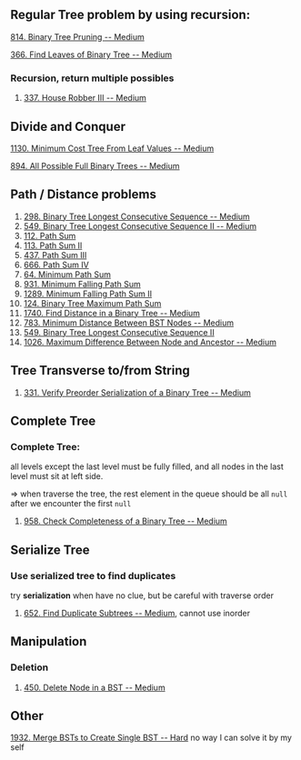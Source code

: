 ## Regular Tree problem by using recursion:

[814. Binary Tree Pruning -- Medium](https://leetcode.com/problems/binary-tree-pruning/)

[366. Find Leaves of Binary Tree -- Medium](https://leetcode.com/problems/find-leaves-of-binary-tree/)

### Recursion, return multiple possibles

1. [337. House Robber III --  Medium](https://leetcode.com/problems/house-robber-iii/)





## Divide and Conquer

[1130. Minimum Cost Tree From Leaf Values -- Medium](https://leetcode.com/problems/minimum-cost-tree-from-leaf-values/)

[894. All Possible Full Binary Trees -- Medium](https://leetcode.com/problems/all-possible-full-binary-trees/)





## Path / Distance problems

1. [298. Binary Tree Longest Consecutive Sequence -- Medium](https://leetcode.com/problems/binary-tree-longest-consecutive-sequence/)
2. [549. Binary Tree Longest Consecutive Sequence II -- Medium](https://leetcode.com/problems/binary-tree-longest-consecutive-sequence-ii/) 
3. [112. Path Sum](https://leetcode.com/problems/path-sum)
4. [113. Path Sum II](https://leetcode.com/problems/path-sum-ii)
5. [437. Path Sum III](https://leetcode.com/problems/path-sum-iii)
6. [666. Path Sum IV](https://leetcode.com/problems/path-sum-iv)
7. [64. Minimum Path Sum](https://leetcode.com/problems/minimum-path-sum)
8. [931. Minimum Falling Path Sum](https://leetcode.com/problems/minimum-falling-path-sum)
9. [1289. Minimum Falling Path Sum II](https://leetcode.com/problems/minimum-falling-path-sum-ii)
10. [124. Binary Tree Maximum Path Sum](https://leetcode.com/problems/binary-tree-maximum-path-sum)
11. [1740. Find Distance in a Binary Tree -- Medium](https://leetcode.com/problems/find-distance-in-a-binary-tree)
12. [783. Minimum Distance Between BST Nodes -- Medium](https://leetcode.com/problems/minimum-distance-between-bst-nodes)
12. [549. Binary Tree Longest Consecutive Sequence II](https://leetcode.com/problems/binary-tree-longest-consecutive-sequence-ii/)
12. [1026. Maximum Difference Between Node and Ancestor -- Medium](https://leetcode.com/problems/maximum-difference-between-node-and-ancestor/)



## Tree Transverse to/from String

1. [331. Verify Preorder Serialization of a Binary Tree -- Medium](https://leetcode.com/problems/verify-preorder-serialization-of-a-binary-tree)

## Complete Tree

### Complete Tree: 

all levels except the last level must be fully filled, and all nodes in the last level must sit at left side.

=> when traverse the tree, the rest element in the queue should be all `null` after we encounter the first `null`

1. [958. Check Completeness of a Binary Tree -- Medium](https://leetcode.com/problems/check-completeness-of-a-binary-tree)



## Serialize Tree

### Use serialized tree to find duplicates

try **serialization** when have no clue, but be careful with traverse order

1. [652. Find Duplicate Subtrees -- Medium](https://leetcode.com/problems/find-duplicate-subtrees/), cannot use inorder

## Manipulation

### Deletion

1. [450. Delete Node in a BST -- Medium](https://leetcode.com/problems/delete-node-in-a-bst/)



## Other

[1932. Merge BSTs to Create Single BST -- Hard](https://leetcode.com/problems/merge-bsts-to-create-single-bst/) no way I can solve it by my self
